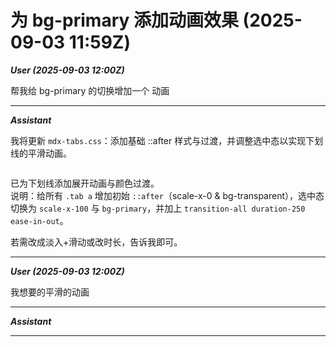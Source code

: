 <!-- Generated by SpecStory -->

# 为 bg-primary 添加动画效果 (2025-09-03 11:59Z)

_**User (2025-09-03 12:00Z)**_

帮我给 bg-primary 的切换增加一个 动画

---

_**Assistant**_

我将更新 `mdx-tabs.css`：添加基础 ::after 样式与过渡，并调整选中态以实现下划线的平滑动画。 
```

```
已为下划线添加展开动画与颜色过渡。  
说明：给所有 `.tab a` 增加初始 `::after`（scale-x-0 & bg-transparent），选中态切换为 `scale-x-100` 与 `bg-primary`，并加上 `transition-all duration-250 ease-in-out`。

若需改成淡入+滑动或改时长，告诉我即可。

---

_**User (2025-09-03 12:00Z)**_

我想要的平滑的动画

---

_**Assistant**_



---

